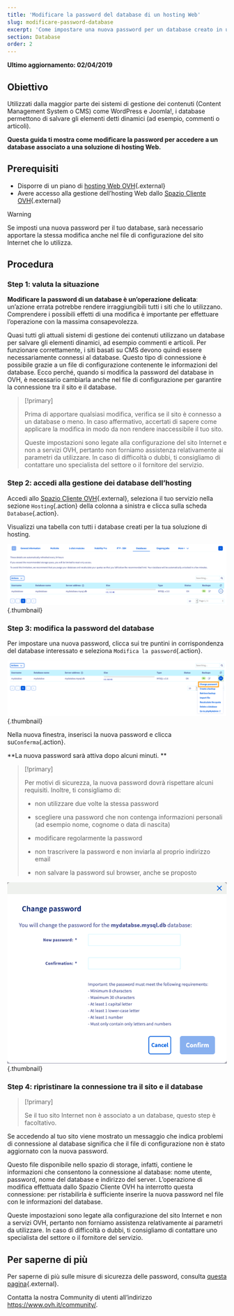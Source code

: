 ```yaml
---
title: 'Modificare la password del database di un hosting Web'
slug: modificare-password-database
excerpt: 'Come impostare una nuova password per un database creato in una soluzione di hosting Web OVH'
section: Database
order: 2
---
```


**Ultimo aggiornamento: 02/04/2019**

## Obiettivo

Utilizzati dalla maggior parte dei sistemi di gestione dei contenuti (Content Management System o CMS) come WordPress e Joomla!, i database permettono di salvare gli elementi detti dinamici (ad esempio, commenti o articoli). 

**Questa guida ti mostra come modificare la password per accedere a un database associato a una soluzione di hosting Web.**

## Prerequisiti

- Disporre di un piano di [hosting Web OVH](https://www.ovhcloud.com/it/web-hosting/){.external}
- Avere accesso alla gestione dell’hosting Web dallo [Spazio Cliente OVH](https://www.ovh.com/auth/?action=gotomanager&from=https://www.ovh.it/&ovhSubsidiary=it){.external}

> [!warning]
>
> Se imposti una nuova password per il tuo database, sarà necessario apportare la stessa modifica anche nel file di configurazione del sito Internet che lo utilizza.
>

## Procedura

### Step 1: valuta la situazione

**Modificare la password di un database è un’operazione delicata**: un’azione errata potrebbe rendere irraggiungibili tutti i siti che lo utilizzano. Comprendere i possibili effetti di una modifica è importante per effettuare l’operazione con la massima consapevolezza. 

Quasi tutti gli attuali sistemi di gestione dei contenuti utilizzano un database per salvare gli elementi dinamici, ad esempio commenti e articoli. Per funzionare correttamente, i siti basati su CMS devono quindi essere necessariamente connessi al database. Questo tipo di connessione è possibile grazie a un file di configurazione contenente le informazioni del database. Ecco perché, quando si modifica la password del database in OVH, è necessario cambiarla anche nel file di configurazione per garantire la connessione tra il sito e il database. 

> [!primary]
>
> Prima di apportare qualsiasi modifica, verifica se il sito è connesso a un database o meno. In caso affermativo, accertati di sapere come applicare la modifica in modo da non rendere inaccessibile il tuo sito. 
>
> Queste impostazioni sono legate alla configurazione del sito Internet e non a servizi OVH, pertanto non forniamo assistenza relativamente ai parametri da utilizzare. In caso di difficoltà o dubbi, ti consigliamo di contattare uno specialista del settore o il fornitore del servizio.
>

### Step 2: accedi alla gestione dei database dell’hosting

Accedi allo [Spazio Cliente OVH](https://www.ovh.com/auth/?action=gotomanager&from=https://www.ovh.it/&ovhSubsidiary=it){.external}, seleziona il tuo servizio nella sezione `Hosting`{.action} della colonna a sinistra e clicca sulla scheda `Database`{.action}.

Visualizzi una tabella con tutti i database creati per la tua soluzione di hosting.

![password database](images/database-password-step1.png){.thumbnail}

### Step 3: modifica la password del database 

Per impostare una nuova password, clicca sui tre puntini in corrispondenza del database interessato e seleziona `Modifica la password`{.action}. 

![password database](images/database-password-step2.png){.thumbnail}

Nella nuova finestra, inserisci la nuova password e clicca su`Conferma`{.action}. 

**La nuova password sarà attiva dopo alcuni minuti. **

> [!primary]
>
> Per motivi di sicurezza, la nuova password dovrà rispettare alcuni requisiti. Inoltre, ti consigliamo di:
>
> - non utilizzare due volte la stessa password
>
> - scegliere una password che non contenga informazioni personali (ad esempio nome, cognome o data di nascita)
>
> - modificare regolarmente la password
>
> - non trascrivere la password e non inviarla al proprio indirizzo email
>
> - non salvare la password sul browser, anche se proposto
>

![password database](images/database-password-step3.png){.thumbnail}

### Step 4: ripristinare la connessione tra il sito e il database

> [!primary]
>
> Se il tuo sito Internet non è associato a un database, questo step è facoltativo.
>

Se accedendo al tuo sito viene mostrato un messaggio che indica problemi di connessione al database significa che il file di configurazione non è stato aggiornato con la nuova password.

Questo file disponibile nello spazio di storage, infatti, contiene le informazioni che consentono la connessione al database: nome utente, password, nome del database e indirizzo del server. L’operazione di modifica effettuata dallo Spazio Cliente OVH ha interrotto questa connessione: per ristabilirla è sufficiente inserire la nuova password nel file con le informazioni del database.

Queste impostazioni sono legate alla configurazione del sito Internet e non a servizi OVH, pertanto non forniamo assistenza relativamente ai parametri da utilizzare. In caso di difficoltà o dubbi, ti consigliamo di contattare uno specialista del settore o il fornitore del servizio.

## Per saperne di più

Per saperne di più sulle misure di sicurezza delle password, consulta [questa pagina](https://www.commissariatodips.it/area-riservata/scelta-password.html){.external}. 

Contatta la nostra Community di utenti all’indirizzo <https://www.ovh.it/community/>.